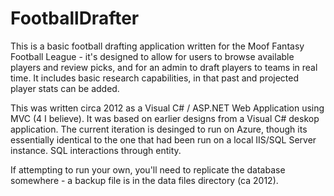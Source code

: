 # FootballDrafter

This is a basic football drafting application written for the Moof Fantasy Football League - it's designed to allow for users to browse available players and review picks, and for an admin to draft players to teams in real time. It includes basic research capabilities, in that past and projected player stats can be added.

This was written circa 2012 as a Visual C# / ASP.NET Web Application using MVC (4 I believe). It was based on earlier designs from a Visual C# deskop application. The current iteration is desinged to run on Azure, though its essentially identical to the one that had been run on a local IIS/SQL Server instance. SQL interactions through entity.

If attempting to run your own, you'll need to replicate the database somewhere - a backup file is in the data files directory (ca 2012).